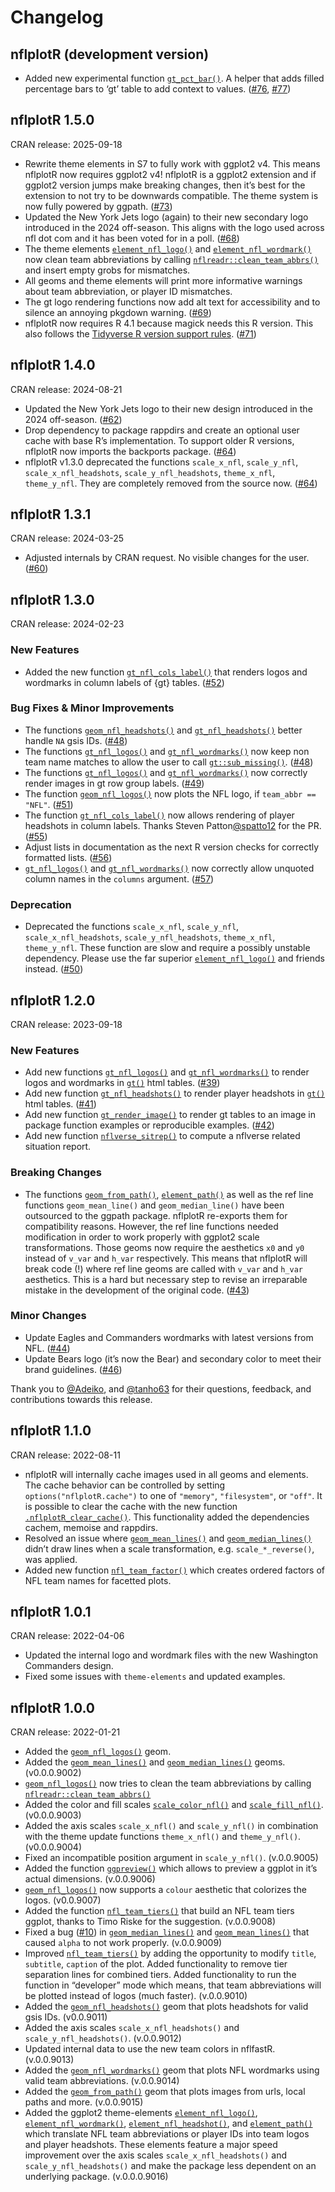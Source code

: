 # Changelog

## nflplotR (development version)

- Added new experimental function
  [`gt_pct_bar()`](https://nflplotr.nflverse.com/reference/gt_pct_bar.md).
  A helper that adds filled percentage bars to ‘gt’ table to add context
  to values. ([\#76](https://github.com/nflverse/nflplotR/issues/76),
  [\#77](https://github.com/nflverse/nflplotR/issues/77))

## nflplotR 1.5.0

CRAN release: 2025-09-18

- Rewrite theme elements in S7 to fully work with ggplot2 v4. This means
  nflplotR now requires ggplot2 v4! nflplotR is a ggplot2 extension and
  if ggplot2 version jumps make breaking changes, then it’s best for the
  extension to not try to be downwards compatible. The theme system is
  now fully powered by ggpath.
  ([\#73](https://github.com/nflverse/nflplotR/issues/73))
- Updated the New York Jets logo (again) to their new secondary logo
  introduced in the 2024 off-season. This aligns with the logo used
  across nfl dot com and it has been voted for in a poll.
  ([\#68](https://github.com/nflverse/nflplotR/issues/68))
- The theme elements
  [`element_nfl_logo()`](https://nflplotr.nflverse.com/reference/element.md)
  and
  [`element_nfl_wordmark()`](https://nflplotr.nflverse.com/reference/element.md)
  now clean team abbreviations by calling
  [`nflreadr::clean_team_abbrs()`](https://nflreadr.nflverse.com/reference/clean_team_abbrs.html)
  and insert empty grobs for mismatches.
- All geoms and theme elements will print more informative warnings
  about team abbreviation, or player ID mismatches.
- The gt logo rendering functions now add alt text for accessibility and
  to silence an annoying pkgdown warning.
  ([\#69](https://github.com/nflverse/nflplotR/issues/69))
- nflplotR now requires R 4.1 because magick needs this R version. This
  also follows the [Tidyverse R version support
  rules](https://www.tidyverse.org/blog/2019/04/r-version-support/).
  ([\#71](https://github.com/nflverse/nflplotR/issues/71))

## nflplotR 1.4.0

CRAN release: 2024-08-21

- Updated the New York Jets logo to their new design introduced in the
  2024 off-season.
  ([\#62](https://github.com/nflverse/nflplotR/issues/62))
- Drop dependency to package rappdirs and create an optional user cache
  with base R’s implementation. To support older R versions, nflplotR
  now imports the backports package.
  ([\#64](https://github.com/nflverse/nflplotR/issues/64))
- nflplotR v1.3.0 deprecated the functions `scale_x_nfl`, `scale_y_nfl`,
  `scale_x_nfl_headshots`, `scale_y_nfl_headshots`, `theme_x_nfl`,
  `theme_y_nfl`. They are completely removed from the source now.
  ([\#64](https://github.com/nflverse/nflplotR/issues/64))

## nflplotR 1.3.1

CRAN release: 2024-03-25

- Adjusted internals by CRAN request. No visible changes for the user.
  ([\#60](https://github.com/nflverse/nflplotR/issues/60))

## nflplotR 1.3.0

CRAN release: 2024-02-23

### New Features

- Added the new function
  [`gt_nfl_cols_label()`](https://nflplotr.nflverse.com/reference/gt_nfl_cols_label.md)
  that renders logos and wordmarks in column labels of {gt} tables.
  ([\#52](https://github.com/nflverse/nflplotR/issues/52))

### Bug Fixes & Minor Improvements

- The functions
  [`geom_nfl_headshots()`](https://nflplotr.nflverse.com/reference/geom_nfl_headshots.md)
  and
  [`gt_nfl_headshots()`](https://nflplotr.nflverse.com/reference/gt_nfl_headshots.md)
  better handle `NA` gsis IDs.
  ([\#48](https://github.com/nflverse/nflplotR/issues/48))
- The functions
  [`gt_nfl_logos()`](https://nflplotr.nflverse.com/reference/gt_nfl_logos.md)
  and
  [`gt_nfl_wordmarks()`](https://nflplotr.nflverse.com/reference/gt_nfl_logos.md)
  now keep non team name matches to allow the user to call
  [`gt::sub_missing()`](https://gt.rstudio.com/reference/sub_missing.html).
  ([\#48](https://github.com/nflverse/nflplotR/issues/48))
- The functions
  [`gt_nfl_logos()`](https://nflplotr.nflverse.com/reference/gt_nfl_logos.md)
  and
  [`gt_nfl_wordmarks()`](https://nflplotr.nflverse.com/reference/gt_nfl_logos.md)
  now correctly render images in gt row group labels.
  ([\#49](https://github.com/nflverse/nflplotR/issues/49))
- The function
  [`geom_nfl_logos()`](https://nflplotr.nflverse.com/reference/geom_nfl_logos.md)
  now plots the NFL logo, if `team_abbr == "NFL"`.
  ([\#51](https://github.com/nflverse/nflplotR/issues/51))
- The function
  [`gt_nfl_cols_label()`](https://nflplotr.nflverse.com/reference/gt_nfl_cols_label.md)
  now allows rendering of player headshots in column labels. Thanks
  Steven Patton[@spatto12](https://github.com/spatto12) for the PR.
  ([\#55](https://github.com/nflverse/nflplotR/issues/55))
- Adjust lists in documentation as the next R version checks for
  correctly formatted lists.
  ([\#56](https://github.com/nflverse/nflplotR/issues/56))
- [`gt_nfl_logos()`](https://nflplotr.nflverse.com/reference/gt_nfl_logos.md)
  and
  [`gt_nfl_wordmarks()`](https://nflplotr.nflverse.com/reference/gt_nfl_logos.md)
  now correctly allow unquoted column names in the `columns` argument.
  ([\#57](https://github.com/nflverse/nflplotR/issues/57))

### Deprecation

- Deprecated the functions `scale_x_nfl`, `scale_y_nfl`,
  `scale_x_nfl_headshots`, `scale_y_nfl_headshots`, `theme_x_nfl`,
  `theme_y_nfl`. These function are slow and require a possibly unstable
  dependency. Please use the far superior
  [`element_nfl_logo()`](https://nflplotr.nflverse.com/reference/element.md)
  and friends instead.
  ([\#50](https://github.com/nflverse/nflplotR/issues/50))

## nflplotR 1.2.0

CRAN release: 2023-09-18

### New Features

- Add new functions
  [`gt_nfl_logos()`](https://nflplotr.nflverse.com/reference/gt_nfl_logos.md)
  and
  [`gt_nfl_wordmarks()`](https://nflplotr.nflverse.com/reference/gt_nfl_logos.md)
  to render logos and wordmarks in
  [`gt()`](https://gt.rstudio.com/reference/gt.html) html tables.
  ([\#39](https://github.com/nflverse/nflplotR/issues/39))
- Add new function
  [`gt_nfl_headshots()`](https://nflplotr.nflverse.com/reference/gt_nfl_headshots.md)
  to render player headshots in
  [`gt()`](https://gt.rstudio.com/reference/gt.html) html tables.
  ([\#41](https://github.com/nflverse/nflplotR/issues/41))
- Add new function
  [`gt_render_image()`](https://nflplotr.nflverse.com/reference/gt_render_image.md)
  to render gt tables to an image in package function examples or
  reproducible examples.
  ([\#42](https://github.com/nflverse/nflplotR/issues/42))
- Add new function
  [`nflverse_sitrep()`](https://nflplotr.nflverse.com/reference/nflverse_sitrep.md)
  to compute a nflverse related situation report.

### Breaking Changes

- The functions
  [`geom_from_path()`](https://nflplotr.nflverse.com/reference/geom_from_path.md),
  [`element_path()`](https://mrcaseb.github.io/ggpath/reference/element_path.html)
  as well as the ref line functions `geom_mean_line()` and
  `geom_median_line()` have been outsourced to the ggpath package.
  nflplotR re-exports them for compatibility reasons. However, the ref
  line functions needed modification in order to work properly with
  ggplot2 scale transformations. Those geoms now require the aesthetics
  `x0` and `y0` instead of `v_var` and `h_var` respectively. This means
  that nflplotR will break code (!) where ref line geoms are called with
  `v_var` and `h_var` aesthetics. This is a hard but necessary step to
  revise an irreparable mistake in the development of the original code.
  ([\#43](https://github.com/nflverse/nflplotR/issues/43))

### Minor Changes

- Update Eagles and Commanders wordmarks with latest versions from NFL.
  ([\#44](https://github.com/nflverse/nflplotR/issues/44))
- Update Bears logo (it’s now the Bear) and secondary color to meet
  their brand guidelines.
  ([\#46](https://github.com/nflverse/nflplotR/issues/46))

Thank you to [@Adeiko](https://github.com/Adeiko), and
[@tanho63](https://github.com/tanho63) for their questions, feedback,
and contributions towards this release.

## nflplotR 1.1.0

CRAN release: 2022-08-11

- nflplotR will internally cache images used in all geoms and elements.
  The cache behavior can be controlled by setting
  `options("nflplotR.cache")` to one of `"memory"`, `"filesystem"`, or
  `"off"`. It is possible to clear the cache with the new function
  [`.nflplotR_clear_cache()`](https://nflplotr.nflverse.com/reference/dot-nflplotR_clear_cache.md).
  This functionality added the dependencies cachem, memoise and
  rappdirs.
- Resolved an issue where
  [`geom_mean_lines()`](https://nflplotr.nflverse.com/reference/geom_lines.md)
  and
  [`geom_median_lines()`](https://nflplotr.nflverse.com/reference/geom_lines.md)
  didn’t draw lines when a scale transformation,
  e.g. `scale_*_reverse()`, was applied.
- Added new function
  [`nfl_team_factor()`](https://nflplotr.nflverse.com/reference/nfl_team_factor.md)
  which creates ordered factors of NFL team names for facetted plots.

## nflplotR 1.0.1

CRAN release: 2022-04-06

- Updated the internal logo and wordmark files with the new Washington
  Commanders design.
- Fixed some issues with `theme-elements` and updated examples.

## nflplotR 1.0.0

CRAN release: 2022-01-21

- Added the
  [`geom_nfl_logos()`](https://nflplotr.nflverse.com/reference/geom_nfl_logos.md)
  geom.
- Added the
  [`geom_mean_lines()`](https://nflplotr.nflverse.com/reference/geom_lines.md)
  and
  [`geom_median_lines()`](https://nflplotr.nflverse.com/reference/geom_lines.md)
  geoms. (v0.0.0.9002)
- [`geom_nfl_logos()`](https://nflplotr.nflverse.com/reference/geom_nfl_logos.md)
  now tries to clean the team abbreviations by calling
  [`nflreadr::clean_team_abbrs()`](https://nflreadr.nflverse.com/reference/clean_team_abbrs.html)
- Added the color and fill scales
  [`scale_color_nfl()`](https://nflplotr.nflverse.com/reference/scale_nfl.md)
  and
  [`scale_fill_nfl()`](https://nflplotr.nflverse.com/reference/scale_nfl.md).
  (v0.0.0.9003)
- Added the axis scales `scale_x_nfl()` and `scale_y_nfl()` in
  combination with the theme update functions `theme_x_nfl()` and
  `theme_y_nfl()`. (v0.0.0.9004)
- Fixed an incompatible position argument in `scale_y_nfl()`.
  (v.0.0.9005)
- Added the function
  [`ggpreview()`](https://nflplotr.nflverse.com/reference/ggpreview.md)
  which allows to preview a ggplot in it’s actual dimensions.
  (v.0.0.9006)
- [`geom_nfl_logos()`](https://nflplotr.nflverse.com/reference/geom_nfl_logos.md)
  now supports a `colour` aesthetic that colorizes the logos.
  (v0.0.9007)
- Added the function
  [`nfl_team_tiers()`](https://nflplotr.nflverse.com/reference/nfl_team_tiers.md)
  that build an NFL team tiers ggplot, thanks to Timo Riske for the
  suggestion. (v.0.0.9008)
- Fixed a bug ([\#10](https://github.com/nflverse/nflplotR/issues/10))
  in
  [`geom_median_lines()`](https://nflplotr.nflverse.com/reference/geom_lines.md)
  and
  [`geom_mean_lines()`](https://nflplotr.nflverse.com/reference/geom_lines.md)
  that caused `alpha` to not work properly. (v.0.0.9009)
- Improved
  [`nfl_team_tiers()`](https://nflplotr.nflverse.com/reference/nfl_team_tiers.md)
  by adding the opportunity to modify `title`, `subtitle`, `caption` of
  the plot. Added functionality to remove tier separation lines for
  combined tiers. Added functionality to run the function in “developer”
  mode which means, that team abbreviations will be plotted instead of
  logos (much faster). (v.0.0.9010)
- Added the
  [`geom_nfl_headshots()`](https://nflplotr.nflverse.com/reference/geom_nfl_headshots.md)
  geom that plots headshots for valid gsis IDs. (v0.0.9011)
- Added the axis scales `scale_x_nfl_headshots()` and
  `scale_y_nfl_headshots()`. (v.0.0.9012)
- Updated internal data to use the new team colors in nflfastR.
  (v.0.0.9013)
- Added the
  [`geom_nfl_wordmarks()`](https://nflplotr.nflverse.com/reference/geom_nfl_wordmarks.md)
  geom that plots NFL wordmarks using valid team abbreviations.
  (v.0.0.9014)
- Added the
  [`geom_from_path()`](https://nflplotr.nflverse.com/reference/geom_from_path.md)
  geom that plots images from urls, local paths and more. (v.0.0.9015)
- Added the ggplot2 theme-elements
  [`element_nfl_logo()`](https://nflplotr.nflverse.com/reference/element.md),
  [`element_nfl_wordmark()`](https://nflplotr.nflverse.com/reference/element.md),
  [`element_nfl_headshot()`](https://nflplotr.nflverse.com/reference/element.md),
  and
  [`element_path()`](https://mrcaseb.github.io/ggpath/reference/element_path.html)
  which translate NFL team abbreviations or player IDs into team logos
  and player headshots. These elements feature a major speed improvement
  over the axis scales `scale_x_nfl_headshots()` and
  `scale_y_nfl_headshots()` and make the package less dependent on an
  underlying package. (v.0.0.0.9016)
